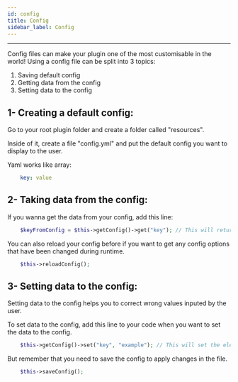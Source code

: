 ```yaml
---
id: config
title: Config
sidebar_label: Config
---
```

___
Config files can make your plugin one of the most customisable in the world! Using a config file can be split into 3 topics:  
1. Saving default config
2. Getting data from the config
3. Setting data to the config  

## 1- Creating a default config:  

Go to your root plugin folder and create a folder called "resources".  

Inside of it, create a file "config.yml" and put the default config you want to display to the user.  

Yaml works like array:   
```yaml
    key: value
``` 
## 2- Taking data from the config: 

If you wanna get the data from your config, add this line:      
```php
    $keyFromConfig = $this->getConfig()->get("key"); // This will return the element "key" from the config.
```
You can also reload your config before if you want to get any config options that have been changed during runtime.
```php
    $this->reloadConfig();
```
## 3- Setting data to the config: 

Setting data to the config helps you to correct wrong values inputed by the user.

To set data to the config, add this line to your code when you want to set the data to the config.  
```php
    $this->getConfig()->set("key", "example"); // This will set the element "key" of the config to "example".
```
But remember that you need to save the config to apply changes in the file.  
```php
    $this->saveConfig();
```
